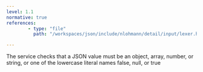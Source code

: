 ```yaml
---
level: 1.1
normative: true
references:
        - type: "file"
          path: "/workspaces/json/include/nlohmann/detail/input/lexer.hpp"

---
```


The service checks that a JSON value must be an object, array, number, or string, or one of the lowercase literal names false, null, or true